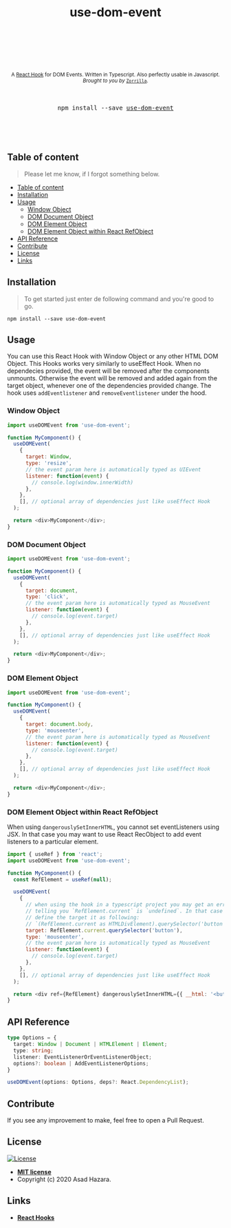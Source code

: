 <div align="center">
  <h1>
    <br/>
    <br/>
    use-dom-event
    <br />
    <br />
    <br />
    <br />
  </h1>
  <sup>
    A <a href="https://reactjs.org/docs/hooks-intro.html">React Hook</a> for DOM Events. Written in Typescript. Also perfectly usable in Javascript.</em>
    <em>Brought to you by </em> <a href="https://www.zorrillamedia.com"><code>Zorrilla</code></a>.
  </sup>
  <br />
  <br />
  <br />
  <pre>npm install --save <a href="https://www.npmjs.com/package/use-dom-event">use-dom-event</a></pre>
  <br />
  <br />
  <br />
</div>

## Table of content

> Please let me know, if I forgot something below.

- [Table of content](#table-of-content)
- [Installation](#installation)
- [Usage](#usage)
  - [Window Object](#window-object)
  - [DOM Document Object](#dom-document-object)
  - [DOM Element Object](#dom-element-object)
  - [DOM Element Object within React RefObject](#dom-element-object-within-react-refobject)
- [API Reference](#api-reference)
- [Contribute](#contribute)
- [License](#license)
- [Links](#links)

## Installation

> To get started just enter de following command and you're good to go.

    npm install --save use-dom-event

## Usage

You can use this React Hook with Window Object or any other HTML DOM Object. This Hooks works very similarly to useEffect Hook. When no dependecies provided, the event will be removed after the components unmounts. Otherwise the event will be removed and added again from the target object, whenever one of the dependencies provided change. The hook uses `addEventlistener` and `removeEventlistener` under the hood.

### Window Object

```javascript
import useDOMEvent from 'use-dom-event';

function MyComponent() {
  useDOMEvent(
    {
      target: Window,
      type: 'resize',
      // the event param here is automatically typed as UIEvent
      listener: function(event) {
        // console.log(window.innerWidth)
      },
    },
    [], // optional array of dependencies just like useEffect Hook
  );

  return <div>MyComponent</div>;
}
```

### DOM Document Object

```javascript
import useDOMEvent from 'use-dom-event';

function MyComponent() {
  useDOMEvent(
    {
      target: document,
      type: 'click',
      // the event param here is automatically typed as MouseEvent
      listener: function(event) {
        // console.log(event.target)
      },
    },
    [], // optional array of dependencies just like useEffect Hook
  );

  return <div>MyComponent</div>;
}
```

### DOM Element Object

```javascript
import useDOMEvent from 'use-dom-event';

function MyComponent() {
  useDOMEvent(
    {
      target: document.body,
      type: 'mouseenter',
      // the event param here is automatically typed as MouseEvent
      listener: function(event) {
        // console.log(event.target)
      },
    },
    [], // optional array of dependencies just like useEffect Hook
  );

  return <div>MyComponent</div>;
}
```

### DOM Element Object within React RefObject

When using `dangerouslySetInnerHTML`, you cannot set eventListeners using JSX. In that case you may want to use React RecObject to add event listeners to a particular element.

```javascript
import { useRef } from 'react';
import useDOMEvent from 'use-dom-event';

function MyComponent() {
  const RefElement = useRef(null);

  useDOMEvent(
    {
      // when using the hook in a typescript project you may get an error
      // telling you `RefElement.current` is `undefined`. In that case just
      // define the target it as following:
      // `(RefElement.current as HTMLDivElement).querySelector('button')`
      target: RefElement.current.querySelector('button'),
      type: 'mouseenter',
      // the event param here is automatically typed as MouseEvent
      listener: function(event) {
        // console.log(event.target)
      },
    },
    [], // optional array of dependencies just like useEffect Hook
  );

  return <div ref={RefElement} dangerouslySetInnerHTML={{ __html: '<button>Inner Button</button>' }} />;
}
```

## API Reference

```typescript
type Options = {
  target: Window | Document | HTMLElement | Element;
  type: string;
  listener: EventListenerOrEventListenerObject;
  options?: boolean | AddEventListenerOptions;
}

useDOMEvent(options: Options, deps?: React.DependencyList);
```

## Contribute

If you see any improvement to make, feel free to open a Pull Request.

## License

[![License](http://img.shields.io/:license-mit-blue.svg?style=flat-square)](http://badges.mit-license.org)

- **[MIT license](http://opensource.org/licenses/mit-license.php)**
- Copyright (c) 2020 Asad Hazara.

## Links

- **[React Hooks](https://reactjs.org/docs/hooks-intro.html)**
